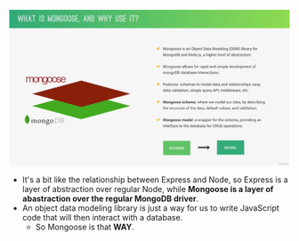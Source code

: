 ![alt](pic/bandicam%202022-10-23%2001-43-44-055.jpg)

- It's a bit like the relationship between Express and Node, so Express is a layer of abstraction over regular Node, while **Mongoose is a layer of abastraction over the regular MongoDB driver**.
- An object data modeling library is just a way for us to write JavaScript code that will then interact with a database.
  - So Mongoose is that **WAY**.
